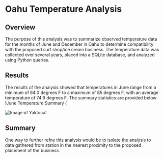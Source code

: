 # Oahu Temperature Analysis

## Overview

The purpose of this analysis was to summarize observed temperature data for the months of June and December in Oahu to determine compatibility with the proposed surf shop/ice cream business. The temperature data was collected over several years, placed into a SQLite database, and analyzed using Python queries.

## Results

The results of the analysis showed that temperatures in June range from a minimum of 64.0 degrees F to a maximum of 85 degrees F, with an average temperature of 74.9 degrees F. The summary statistics are provided below:
!June Temperature Summary (


![Image of Yaktocat](https://octodex.github.com/images/yaktocat.png)


## Summary

One way to further refne this analysis would be to isolate the analysis to data gathered from station in the nearest proximity to the proposed placement of the business.

